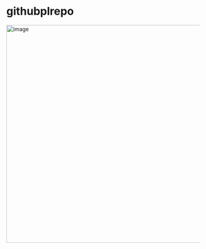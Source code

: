 # githubplrepo
<img width="800" height="568" alt="image" src="https://github.com/user-attachments/assets/8d3f2979-91fc-4f5d-b391-501b65b90662" />
